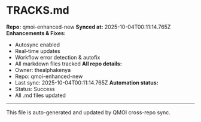 # TRACKS.md

**Repo:** qmoi-enhanced-new
**Synced at:** 2025-10-04T00:11:14.765Z
**Enhancements & Fixes:**
- Autosync enabled
- Real-time updates
- Workflow error detection & autofix
- All markdown files tracked
**All repo details:**
- Owner: thealphakenya
- Repo: qmoi-enhanced-new
- Last sync: 2025-10-04T00:11:14.765Z
**Automation status:**
- Status: Success
- All .md files updated
---
This file is auto-generated and updated by QMOI cross-repo sync.
